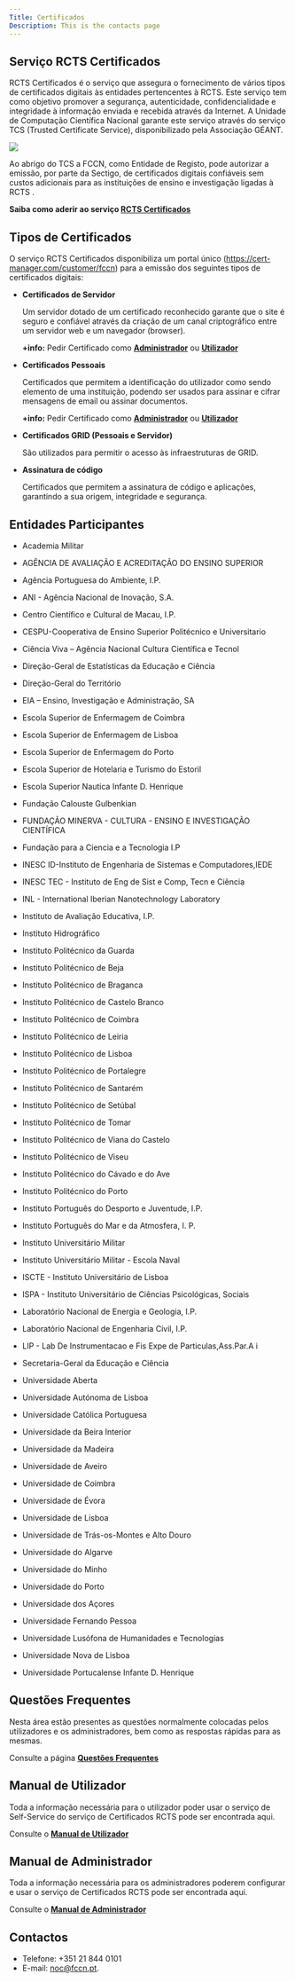 ```yaml
---
Title: Certificados
Description: This is the contacts page
---
```

## Serviço RCTS Certificados

RCTS Certificados é o serviço que assegura o fornecimento de vários tipos de certificados digitais às entidades pertencentes à RCTS. Este serviço tem como objetivo promover a segurança, autenticidade, confidencialidade e integridade à informação enviada e recebida através da Internet. A Unidade de Computação Científica Nacional garante este serviço através do serviço TCS (Trusted Certificate Service), disponibilizado pela Associação GÉANT.

![](tcs2.png)

Ao abrigo do TCS a FCCN, como Entidade de Registo, pode autorizar a emissão, por parte da Sectigo, de certificados digitais confiáveis sem custos adicionais para as instituições de ensino e investigação ligadas à RCTS .

**Saiba como aderir ao serviço [RCTS Certificados](https://share.fccn.pt/sites/rctscertificados/Adesao)**

## Tipos de Certificados
O serviço RCTS Certificados disponibiliza um portal único (https://cert-manager.com/customer/fccn) para a emissão dos seguintes tipos de certificados digitais:

* **Certificados de Servidor**

   Um servidor dotado de um certificado reconhecido garante que o site é seguro e confiável através da criação de um canal criptográfico entre um servidor web e um navegador (browser).

   **+info:** Pedir Certificado como **[Administrador](https://share.fccn.pt/sites/rctscertificados/ManualUtilizador/#page-toc-0)** ou **[Utilizador](https://share.fccn.pt/sites/rctscertificados/ManualUtilizador/#page-toc-0)**

* **Certificados Pessoais**

   Certificados que permitem a identificação do utilizador como sendo elemento de uma instituição, podendo ser usados para assinar e cifrar mensagens de email ou assinar documentos.

   **+info:** Pedir Certificado como **[Administrador](https://share.fccn.pt/sites/rctscertificados/ManualUtilizador/#page-toc-0)** ou **[Utilizador](https://share.fccn.pt/sites/rctscertificados/ManualUtilizador/#page-toc-0)**

* **Certificados GRID (Pessoais e Servidor)**

   São utilizados para permitir o acesso às infraestruturas de GRID.

* **Assinatura de código**

   Certificados que permitem a assinatura de código e aplicações, garantindo a sua origem, integridade e segurança.


## Entidades Participantes
* Academia Militar

* AGÊNCIA DE AVALIAÇÃO E ACREDITAÇÃO DO ENSINO SUPERIOR

* Agência Portuguesa do Ambiente, I.P.

* ANI - Agência Nacional de Inovação, S.A.

* Centro Científico e Cultural de Macau, I.P.

* CESPU-Cooperativa de Ensino Superior Politécnico e Universitario

* Ciência Viva – Agência Nacional Cultura Científica e Tecnol

* Direção-Geral de Estatísticas da Educação e Ciência

* Direção-Geral do Território

* EIA – Ensino, Investigação e Administração, SA

* Escola Superior de Enfermagem de Coimbra

* Escola Superior de Enfermagem de Lisboa

* Escola Superior de Enfermagem do Porto

* Escola Superior de Hotelaria e Turismo do Estoril

* Escola Superior Nautica Infante D. Henrique

* Fundação Calouste Gulbenkian

* FUNDAÇÃO MINERVA - CULTURA - ENSINO E INVESTIGAÇÃO CIENTÍFICA

* Fundação para a Ciencia e a Tecnologia I.P

* INESC ID-Instituto de Engenharia de Sistemas e Computadores,IEDE

* INESC TEC - Instituto de Eng de Sist e Comp, Tecn e Ciência

* INL - International Iberian Nanotechnology Laboratory

* Instituto de Avaliação Educativa, I.P.

* Instituto Hidrográfico

* Instituto Politécnico da Guarda

* Instituto Politécnico de Beja

* Instituto Politécnico de Braganca

* Instituto Politécnico de Castelo Branco

* Instituto Politécnico de Coimbra

* Instituto Politécnico de Leiria

* Instituto Politécnico de Lisboa

* Instituto Politécnico de Portalegre

* Instituto Politécnico de Santarém

* Instituto Politécnico de Setúbal

* Instituto Politécnico de Tomar

* Instituto Politécnico de Viana do Castelo

* Instituto Politécnico de Viseu

* Instituto Politécnico do Cávado e do Ave

* Instituto Politécnico do Porto

* Instituto Português do Desporto e Juventude, I.P.

* Instituto Português do Mar e da Atmosfera, I. P.

* Instituto Universitário Militar

* Instituto Universitário Militar - Escola Naval

* ISCTE - Instituto Universitário de Lisboa

* ISPA - Instituto Universitário de Ciências Psicológicas, Sociais

* Laboratório Nacional de Energia e Geologia, I.P.

* Laboratório Nacional de Engenharia Civil, I.P.

* LIP - Lab De Instrumentacao e Fis Expe de Particulas,Ass.Par.A i

* Secretaria-Geral da Educação e Ciência

* Universidade Aberta

* Universidade Autónoma de Lisboa

* Universidade Católica Portuguesa

* Universidade da Beira Interior

* Universidade da Madeira

* Universidade de Aveiro

* Universidade de Coimbra

* Universidade de Évora

* Universidade de Lisboa

* Universidade de Trás-os-Montes e Alto Douro

* Universidade do Algarve

* Universidade do Minho

* Universidade do Porto

* Universidade dos Açores

* Universidade Fernando Pessoa

* Universidade Lusófona de Humanidades e Tecnologias

* Universidade Nova de Lisboa

* Universidade Portucalense Infante D. Henrique

## Questões Frequentes

Nesta área estão presentes as questões normalmente colocadas pelos utilizadores e os administradores, bem como as respostas rápidas para as mesmas.

Consulte a página **[Questões Frequentes](https://share.fccn.pt/sites/rctscertificados/ManualAdministrador)**

## Manual de Utilizador

Toda a informação necessária para o utilizador poder usar o serviço de Self-Service do serviço de Certificados RCTS pode ser encontrada aqui.

Consulte o **[Manual de Utilizador](https://share.fccn.pt/sites/rctscertificados/ManualUtilizador)**

## Manual de Administrador
Toda a informação necessária para os administradores poderem configurar e usar o serviço de Certificados RCTS pode ser encontrada aqui.

Consulte o **[Manual de Administrador](https://share.fccn.pt/sites/rctscertificados/ManualAdministrador)**

## Contactos
* Telefone: +351 21 844 0101
* E-mail: <a href="mailto:noc@fccn.pt;">noc@fccn.pt</a>.